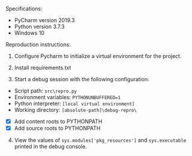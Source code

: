 Specifications:

* PyCharm version 2019.3
* Python version 3.7.3
* Windows 10

Reproduction instructions:

1. Configure Pycharm to initialize a virtual environment for the project.

2. Install requirements.txt

3. Start a debug session with the following configuration:

* Script path: `src\repro.py`
* Environment variables: `PYTHONUNBUFFERED=1`
* Python interpreter: `[local virtual environment]`
* Working directory: `[absolute-path]\debug-repro\`
* [X] Add content roots to PYTHONPATH
* [X] Add source roots to PYTHONPATH

4. View the values of `sys.modules['pkg_resources']` and `sys.executable` printed in the debug console.